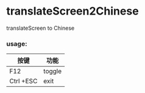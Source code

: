# translateScreen2Chinese
translateScreen to Chinese
### usage:
| 按键 | 功能   |
|---|---|
| F12 | toggle|
| Ctrl +ESC | exit|
